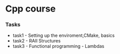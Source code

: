 # Cpp course

### Tasks
- task1 - Setting up the enviroment,CMake, basics
- task2 - RAII Structures
- task3 - Functional programming - Lambdas
